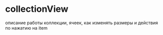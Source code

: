 # collectionView
описание работы коллекции, ячеек, как изменять размеры и действия по нажатию на item
